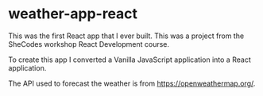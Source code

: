 # weather-app-react

This was the first React app that I ever built. This was a project from the SheCodes workshop React Development course.

To create this app I converted a Vanilla JavaScript application into a React application.

The API used to forecast the weather is from https://openweathermap.org/. 



